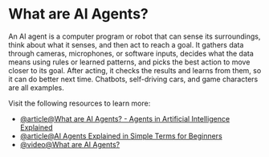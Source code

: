 # What are AI Agents?

An AI agent is a computer program or robot that can sense its surroundings, think about what it senses, and then act to reach a goal. It gathers data through cameras, microphones, or software inputs, decides what the data means using rules or learned patterns, and picks the best action to move closer to its goal. After acting, it checks the results and learns from them, so it can do better next time. Chatbots, self-driving cars, and game characters are all examples.

Visit the following resources to learn more:

- [@article@What are AI Agents? - Agents in Artificial Intelligence Explained](https://aws.amazon.com/what-is/ai-agents/)
- [@article@AI Agents Explained in Simple Terms for Beginners](https://www.geeky-gadgets.com/ai-agents-explained-for-beginners/)
- [@video@What are AI Agents?](https://www.youtube.com/watch?v=F8NKVhkZZWI)